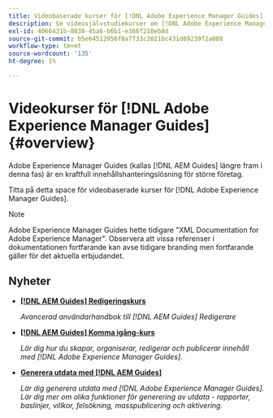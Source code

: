 ```yaml
---
title: Videobaserade kurser för [!DNL Adobe Experience Manager Guides]
description: Se videosjälvstudiekurser om [!DNL Adobe Experience Manager Guides], AEM XML Add-on, AEM XML Plugin, AEM DoX och AEM Dox.
exl-id: 4066431b-0838-45a6-b6b1-e366f210eb8d
source-git-commit: b5e64512956f0a7f33c2021bc431d69239f2a088
workflow-type: tm+mt
source-wordcount: '135'
ht-degree: 1%

---
```


# Videokurser för [!DNL Adobe Experience Manager Guides] {#overview}

Adobe Experience Manager Guides (kallas [!DNL AEM Guides] längre fram i denna fas) är en kraftfull innehållshanteringslösning för större företag.

Titta på detta space för videobaserade kurser för [!DNL Adobe Experience Manager Guides].

>[!NOTE]
> 
> Adobe Experience Manager Guides hette tidigare &quot;XML Documentation for Adobe Experience Manager&quot;. Observera att vissa referenser i dokumentationen fortfarande kan avse tidigare branding men fortfarande gäller för det aktuella erbjudandet.

## Nyheter

* **[[!DNL AEM Guides] Redigeringskurs](course-3/overview.md)**

   *Avancerad användarhandbok till [!DNL AEM Guides] Redigerare*

* **[[!DNL AEM Guides] Komma igång-kurs](course-1/overview.md)**

   *Lär dig hur du skapar, organiserar, redigerar och publicerar innehåll med [!DNL Adobe Experience Manager Guides].*

* **[Generera utdata med [!DNL AEM Guides]](course-2/overview.md)**

   *Lär dig generera utdata med [!DNL Adobe Experience Manager Guides]. Lär dig mer om olika funktioner för generering av utdata - rapporter, baslinjer, villkor, felsökning, masspublicering och aktivering.*
